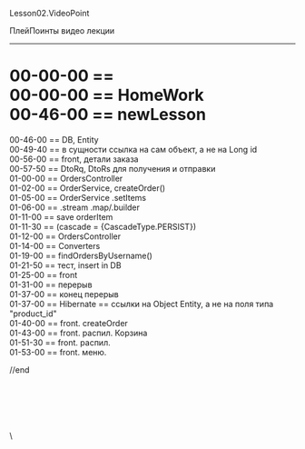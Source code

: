 ﻿
Lesson02.VideoPoint  

ПлейПоинты видео лекции  

---
00-00-00 ==   
00-00-00 == HomeWork   
00-46-00 == newLesson  
=======================  
00-46-00 == DB, Entity  
00-49-40 == в сущности ссылка на сам объект, а не на Long id  
00-56-00 == front, детали заказа  
00-57-50 == DtoRq, DtoRs для получения и отправки  
01-00-00 == OrdersController  
01-02-00 == OrderService, createOrder()  
01-05-00 == OrderService  .setItems   
01-06-00 == .stream .map/.builder   
01-11-00 == save orderItem   
01-11-30 == (cascade = {CascadeType.PERSIST})   
01-12-00 == OrdersController   
01-14-00 == Converters  
01-19-00 == findOrdersByUsername()  
01-21-50 == тест, insert in DB  
01-25-00 == front  
01-31-00 == перерыв    
01-37-00 == конец перерыв    
01-37-00 == Hibernate == ссылки на Object Entity, а не на поля типа "product_id"    
01-40-00 == front. createOrder   
01-43-00 == front. распил. Корзина   
01-51-30 == front. распил.    
01-53-00 == front. меню.    












//end  

















\
\
\
\
\
\
